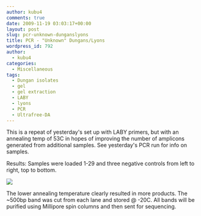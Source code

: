 ```yaml
---
author: kubu4
comments: true
date: 2009-11-19 03:03:17+00:00
layout: post
slug: pcr-unknown-dunganslyons
title: PCR - "Unknown" Dungans/Lyons
wordpress_id: 792
author:
  - kubu4
categories:
  - Miscellaneous
tags:
  - Dungan isolates
  - gel
  - gel extraction
  - LABY
  - lyons
  - PCR
  - Ultrafree-DA
---
```


This is a repeat of yesterday's set up with LABY primers, but with an annealing temp of 53C in hopes of improving the number of amplicons generated from additional samples. See yesterday's PCR run for info on samples.

Results: Samples were loaded 1-29 and three negative controls from left to right, top to bottom.

![](https://eagle.fish.washington.edu/Arabidopsis/20091118-02.jpg)

The lower annealing temperature clearly resulted in more products. The ~500bp band was cut from each lane and stored @ -20C. All bands will be purified using Millipore spin columns and then sent for sequencing.
